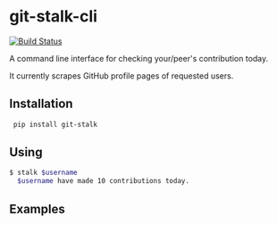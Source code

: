 # git-stalk-cli

[![Build Status](https://travis-ci.com/aashutoshrathi/git-stalk-cli.svg?token=x5wHaKpXyy9apivkjrhr&branch=master)](https://travis-ci.com/aashutoshrathi/git-stalk-cli)

A command line interface for checking your/peer's contribution today.

It currently scrapes GitHub profile pages of requested users.

## Installation

```sh
 pip install git-stalk
```

## Using

```sh
$ stalk $username
  $username have made 10 contributions today.
```

## Examples
